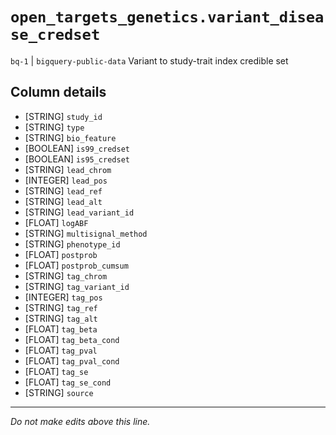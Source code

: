 # `open_targets_genetics.variant_disease_credset`
`bq-1` | `bigquery-public-data`
Variant to study-trait index credible set

## Column details
* [STRING]    `study_id`
* [STRING]    `type`
* [STRING]    `bio_feature`
* [BOOLEAN]   `is99_credset`
* [BOOLEAN]   `is95_credset`
* [STRING]    `lead_chrom`
* [INTEGER]   `lead_pos`
* [STRING]    `lead_ref`
* [STRING]    `lead_alt`
* [STRING]    `lead_variant_id`
* [FLOAT]     `logABF`
* [STRING]    `multisignal_method`
* [STRING]    `phenotype_id`
* [FLOAT]     `postprob`
* [FLOAT]     `postprob_cumsum`
* [STRING]    `tag_chrom`
* [STRING]    `tag_variant_id`
* [INTEGER]   `tag_pos`
* [STRING]    `tag_ref`
* [STRING]    `tag_alt`
* [FLOAT]     `tag_beta`
* [FLOAT]     `tag_beta_cond`
* [FLOAT]     `tag_pval`
* [FLOAT]     `tag_pval_cond`
* [FLOAT]     `tag_se`
* [FLOAT]     `tag_se_cond`
* [STRING]    `source`

-------------------------------------------------------------------------------
*Do not make edits above this line.*
